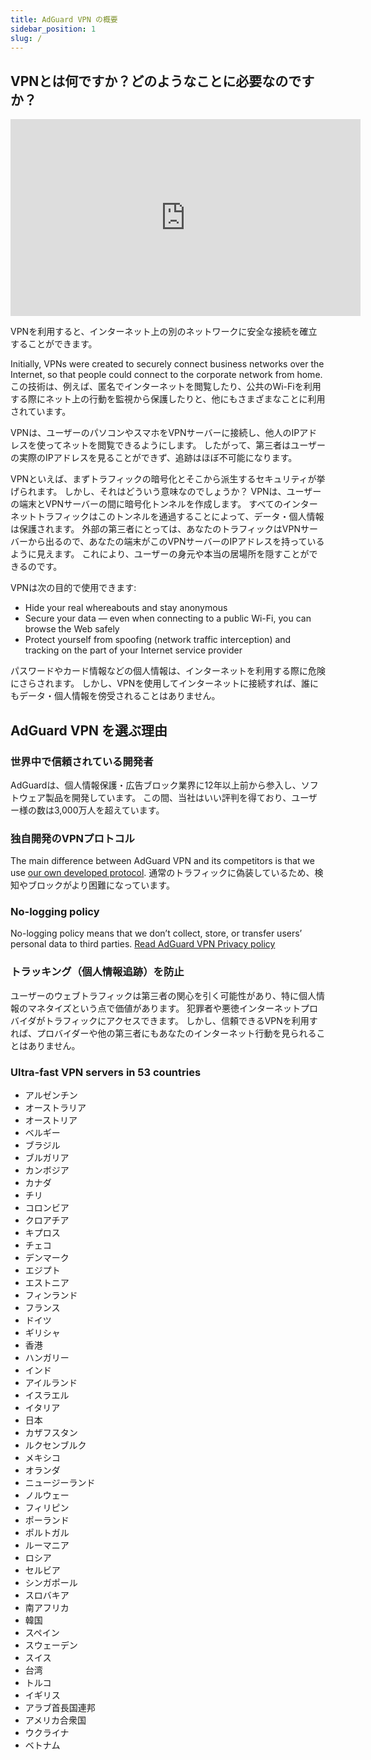 ```yaml
---
title: AdGuard VPN の概要
sidebar_position: 1
slug: /
---
```


## VPNとは何ですか？どのようなことに必要なのですか？

<iframe width="560" height="315" src="https://www.youtube-nocookie.com/embed/7149L3xPmSE" title="YouTube video player" frameborder="0" allow="accelerometer; autoplay; clipboard-write; encrypted-media; gyroscope; picture-in-picture" allowfullscreen></iframe>

VPNを利用すると、インターネット上の別のネットワークに安全な接続を確立することができます。

Initially, VPNs were created to securely connect business networks over the Internet, so that people could connect to the corporate network from home. この技術は、例えば、匿名でインターネットを閲覧したり、公共のWi-Fiを利用する際にネット上の行動を監視から保護したりと、他にもさまざまなことに利用されています。

VPNは、ユーザーのパソコンやスマホをVPNサーバーに接続し、他人のIPアドレスを使ってネットを閲覧できるようにします。 したがって、第三者はユーザーの実際のIPアドレスを見ることができず、追跡はほぼ不可能になります。

VPNといえば、まずトラフィックの暗号化とそこから派生するセキュリティが挙げられます。 しかし、それはどういう意味なのでしょうか？ VPNは、ユーザーの端末とVPNサーバーの間に暗号化トンネルを作成します。 すべてのインターネットトラフィックはこのトンネルを通過することによって、データ・個人情報は保護されます。 外部の第三者にとっては、あなたのトラフィックはVPNサーバーから出るので、あなたの端末がこのVPNサーバーのIPアドレスを持っているように見えます。 これにより、ユーザーの身元や本当の居場所を隠すことができるのです。

VPNは次の目的で使用できます:

- Hide your real whereabouts and stay anonymous
- Secure your data — even when connecting to a public Wi-Fi, you can browse the Web safely
- Protect yourself from spoofing (network traffic interception) and tracking on the part of your Internet service provider

パスワードやカード情報などの個人情報は、インターネットを利用する際に危険にさらされます。 しかし、VPNを使用してインターネットに接続すれば、誰にもデータ・個人情報を傍受されることはありません。

## AdGuard VPN を選ぶ理由

### 世界中で信頼されている開発者

AdGuardは、個人情報保護・広告ブロック業界に12年以上前から参入し、ソフトウェア製品を開発しています。 この間、当社はいい評判を得ており、ユーザー様の数は3,000万人を超えています。

### 独自開発のVPNプロトコル

The main difference between AdGuard VPN and its competitors is that we use [our own developed protocol](/general/adguard-vpn-protocol). 通常のトラフィックに偽装しているため、検知やブロックがより困難になっています。

### No-logging policy

No-logging policy means that we don’t collect, store, or transfer users’ personal data to third parties. [Read AdGuard VPN Privacy policy](https://adguard-vpn.com/privacy.html)

### トラッキング（個人情報追跡）を防止

ユーザーのウェブトラフィックは第三者の関心を引く可能性があり、特に個人情報のマネタイズという点で価値があります。 犯罪者や悪徳インターネットプロバイダがトラフィックにアクセスできます。 しかし、信頼できるVPNを利用すれば、プロバイダーや他の第三者にもあなたのインターネット行動を見られることはありません。

### Ultra-fast VPN servers in 53 countries

- アルゼンチン
- オーストラリア
- オーストリア
- ベルギー
- ブラジル
- ブルガリア
- カンボジア
- カナダ
- チリ
- コロンビア
- クロアチア
- キプロス
- チェコ
- デンマーク
- エジプト
- エストニア
- フィンランド
- フランス
- ドイツ
- ギリシャ
- 香港
- ハンガリー
- インド
- アイルランド
- イスラエル
- イタリア
- 日本
- カザフスタン
- ルクセンブルク
- メキシコ
- オランダ
- ニュージーランド
- ノルウェー
- フィリピン
- ポーランド
- ポルトガル
- ルーマニア
- ロシア
- セルビア
- シンガポール
- スロバキア
- 南アフリカ
- 韓国
- スペイン
- スウェーデン
- スイス
- 台湾
- トルコ
- イギリス
- アラブ首長国連邦
- アメリカ合衆国
- ウクライナ
- ベトナム

